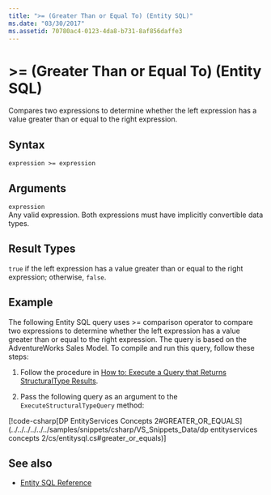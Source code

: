 ```yaml
---
title: ">= (Greater Than or Equal To) (Entity SQL)"
ms.date: "03/30/2017"
ms.assetid: 70780ac4-0123-4da8-b731-8af856daffe3
---
```

# >= (Greater Than or Equal To) (Entity SQL)
Compares two expressions to determine whether the left expression has a value greater than or equal to the right expression.  
  
## Syntax  
  
```  
expression >= expression  
```  
  
## Arguments  
 `expression`  
 Any valid expression. Both expressions must have implicitly convertible data types.  
  
## Result Types  
 `true` if the left expression has a value greater than or equal to the right expression; otherwise, `false`.  
  
## Example  
 The following Entity SQL query uses >= comparison operator to compare two expressions to determine whether the left expression has a value greater than or equal to the right expression. The query is based on the AdventureWorks Sales Model. To compile and run this query, follow these steps:  
  
1.  Follow the procedure in [How to: Execute a Query that Returns StructuralType Results](../../../../../../docs/framework/data/adonet/ef/how-to-execute-a-query-that-returns-structuraltype-results.md).  
  
2.  Pass the following query as an argument to the `ExecuteStructuralTypeQuery` method:  
  
 [!code-csharp[DP EntityServices Concepts 2#GREATER_OR_EQUALS](../../../../../../samples/snippets/csharp/VS_Snippets_Data/dp entityservices concepts 2/cs/entitysql.cs#greater_or_equals)]  
  
## See also
- [Entity SQL Reference](../../../../../../docs/framework/data/adonet/ef/language-reference/entity-sql-reference.md)
